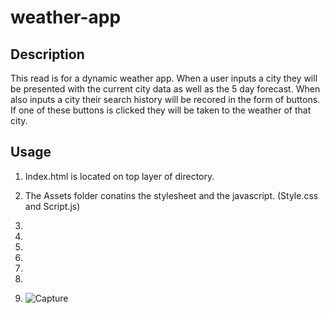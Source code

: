 # weather-app

## Description
This read is for a dynamic weather app. When a user inputs a city they will be presented with the current city data as well as the 5 day forecast. When also inputs a city their search history will be recored in the form of buttons. If one of these buttons is clicked they will be taken to the weather of that city.


## Usage

1. Index.html is located on top layer of directory.

2. The Assets folder conatins the stylesheet and the javascript. (Style.css and Script.js)
3. 
4. 
5. 
6. 
7. 
8. 
9. ![Capture](https://user-images.githubusercontent.com/81829274/123728538-37c78680-d848-11eb-9d99-9d57c7e4b008.PNG)


